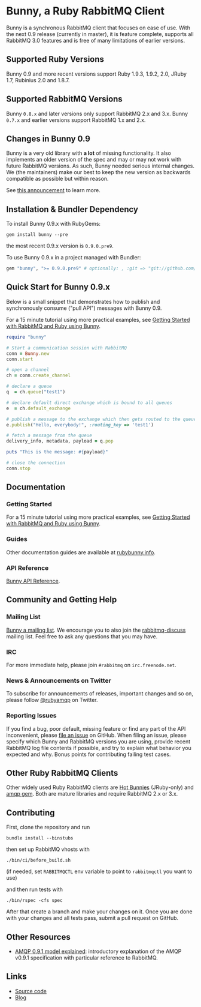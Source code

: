 # Bunny, a Ruby RabbitMQ Client

Bunny is a synchronous RabbitMQ client that focuses on ease of use. With the next
0.9 release (currently in master), it is feature complete, supports all RabbitMQ 3.0
features and is free of many limitations of earlier versions.


## Supported Ruby Versions

Bunny 0.9 and more recent versions support Ruby 1.9.3, 1.9.2, 2.0, JRuby 1.7, Rubinius 2.0 and 1.8.7.


## Supported RabbitMQ Versions

Bunny `0.8.x` and later versions only support RabbitMQ 2.x and 3.x.
Bunny `0.7.x` and earlier versions support RabbitMQ 1.x and 2.x.


## Changes in Bunny 0.9

Bunny is a very old library with **a lot** of missing functionality. It also implements an older version of the spec
and may or may not work with future RabbitMQ versions. As such, Bunny needed serious internal changes.
We (the maintainers) make our best to keep the new version as backwards compatible as possible but within reason.

See [this announcement](https://groups.google.com/forum/?fromgroups#!topic/ruby-amqp/crNVGEuHm68) to learn more.


## Installation & Bundler Dependency

To install Bunny 0.9.x with RubyGems:

```
gem install bunny --pre
```

the most recent 0.9.x version is `0.9.0.pre9`.

To use Bunny 0.9.x in a project managed with Bundler:

``` ruby
gem "bunny", ">= 0.9.0.pre9" # optionally: , :git => "git://github.com/ruby-amqp/bunny.git", :branch => "master"
```


## Quick Start for Bunny 0.9.x

Below is a small snippet that demonstrates how to publish
and synchronously consume ("pull API") messages with Bunny 0.9.

For a 15 minute tutorial using more practical examples, see [Getting Started with RabbitMQ and Ruby using Bunny](http://rubybunny.info/articles/getting_started.html).

``` ruby
require "bunny"

# Start a communication session with RabbitMQ
conn = Bunny.new
conn.start

# open a channel
ch = conn.create_channel

# declare a queue
q  = ch.queue("test1")

# declare default direct exchange which is bound to all queues
e  = ch.default_exchange

# publish a message to the exchange which then gets routed to the queue
e.publish("Hello, everybody!", :routing_key => 'test1')

# fetch a message from the queue
delivery_info, metadata, payload = q.pop

puts "This is the message: #{payload}"

# close the connection
conn.stop
```


## Documentation

### Getting Started

For a 15 minute tutorial using more practical examples, see [Getting Started with RabbitMQ and Ruby using Bunny](http://rubybunny.info/articles/getting_started.html).

### Guides

Other documentation guides are available at [rubybunny.info](http://rubybunny.info).

### API Reference

[Bunny API Reference](http://reference.rubybunny.info/).


## Community and Getting Help

### Mailing List

[Bunny a mailing list](http://groups.google.com/group/ruby-amqp). We encourage you
to also join the [rabbitmq-discuss](https://lists.rabbitmq.com/cgi-bin/mailman/listinfo/rabbitmq-discuss) mailing list. Feel free to ask any questions that you may have.


### IRC

For more immediate help, please join `#rabbitmq` on `irc.freenode.net`.


### News & Announcements on Twitter

To subscribe for announcements of releases, important changes and so on, please follow [@rubyamqp](https://twitter.com/#!/rubyamqp) on Twitter.


### Reporting Issues

If you find a bug, poor default, missing feature or find any part of the API inconvenient, please [file an issue](http://github.com/ruby-amqp/bunny/issues) on GitHub.
When filing an issue, please specify which Bunny and RabbitMQ versions you are using, provide recent RabbitMQ log file contents if possible,
and try to explain what behavior you expected and why. Bonus points for contributing failing test cases.


## Other Ruby RabbitMQ Clients

Other widely used Ruby RabbitMQ clients are [Hot Bunnies](http://github.com/ruby-amqp/hot_bunnies) (JRuby-only) and [amqp gem](http://rubyamqp.info).
Both are mature libraries and require RabbitMQ 2.x or 3.x.


## Contributing

First, clone the repository and run

    bundle install --binstubs

then set up RabbitMQ vhosts with

    ./bin/ci/before_build.sh

(if needed, set `RABBITMQCTL` env variable to point to `rabbitmqctl` you want to use)

and then run tests with

    ./bin/rspec -cfs spec

After that create a branch and make your changes on it. Once you are done with your changes and all tests pass, submit a pull request
on GitHub.



## Other Resources

* [AMQP 0.9.1 model explained](http://www.rabbitmq.com/tutorials/amqp-concepts.html): introductory explanation of the AMQP v0.9.1 specification with particular reference to RabbitMQ.


## Links

* [Source code](http://github.com/ruby-amqp/bunny)
* [Blog](http://bunnyamqp.wordpress.com)
